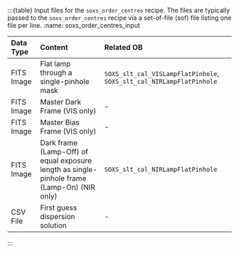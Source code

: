 :::{table} Input files for the `soxs_order_centres` recipe. The files are typically passed to the `soxs_order_centres` recipe via a set-of-file (sof) file listing one file per line.
:name: soxs_order_centres_input

| Data Type | Content | Related OB |
|:----|:----|:---|
| FITS Image | Flat lamp through a single-pinhole mask | `SOXS_slt_cal_VISLampFlatPinhole`, `SOXS_slt_cal_NIRLampFlatPinhole` |
| FITS Image | Master Dark Frame (VIS only) | - |
| FITS Image | Master Bias Frame (VIS only) | - |
| FITS Image | Dark frame (Lamp-Off) of equal exposure length as single-pinhole frame (Lamp-On) (NIR only) | `SOXS_slt_cal_NIRLampFlatPinhole` |
| CSV File | First guess dispersion solution | - |


:::


